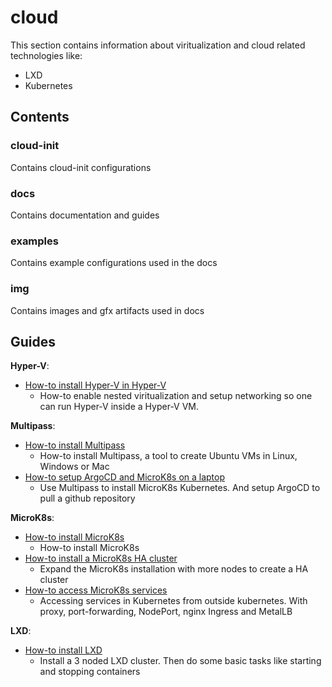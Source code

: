 # cloud
This section contains information about viritualization and cloud related technologies like:
- LXD
- Kubernetes

## Contents

### cloud-init
Contains cloud-init configurations

### docs
Contains documentation and guides

### examples
Contains example configurations used in the docs

### img
Contains images and gfx artifacts used in docs

## Guides

**Hyper-V**:
- [How-to install Hyper-V in Hyper-V](docs/en-US/HyperV-NestedViritualization.md)
  - How-to enable nested viritualization and setup networking so one can run Hyper-V inside a Hyper-V VM.

**Multipass**:
- [How-to install Multipass](docs/en-US/Multipass-HowtoInstall.md)
  - How-to install Multipass, a tool to create Ubuntu VMs in Linux, Windows or Mac
- [How-to setup ArgoCD and MicroK8s on a laptop](docs/en-US/Multipass-HowtoSetupArgoCDinMicroK8sOnLaptop.md)
  - Use Multipass to install MicroK8s Kubernetes. And setup ArgoCD to pull a github repository

**MicroK8s**:
- [How-to install MicroK8s](docs/en-US/MicroK8s-HowtoInstall.md)
  - How-to install MicroK8s
- [How-to install a MicroK8s HA cluster](docs/en-US/MicroK8s-HowtoSetupMultinodeHighAvailabilityCluster.md)
  - Expand the MicroK8s installation with more nodes to create a HA cluster
- [How-to access MicroK8s services](docs/en-US/MicroK8s-AccessingServices.md)
  - Accessing services in Kubernetes from outside kubernetes. With proxy, port-forwarding, NodePort, nginx Ingress and MetalLB

**LXD**:
- [How-to install LXD](docs/en-US/LXD-HowtoInstall.md)
  - Install a 3 noded LXD cluster. Then do some basic tasks like starting and stopping containers
